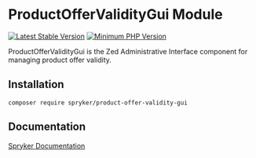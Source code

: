 # ProductOfferValidityGui Module
[![Latest Stable Version](https://poser.pugx.org/spryker/product-offer-validity-gui/v/stable.svg)](https://packagist.org/packages/spryker/product-offer-validity-gui)
[![Minimum PHP Version](https://img.shields.io/badge/php-%3E%3D%207.3-8892BF.svg)](https://php.net/)

ProductOfferValidityGui is the Zed Administrative Interface component for managing product offer validity.

## Installation

```
composer require spryker/product-offer-validity-gui
```

## Documentation

[Spryker Documentation](https://academy.spryker.com/developing_with_spryker/module_guide/modules.html)
